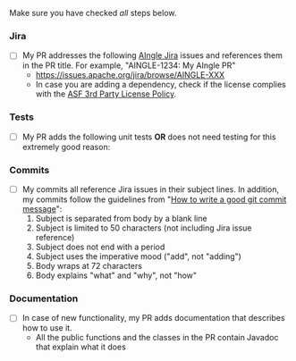 Make sure you have checked _all_ steps below.

### Jira

- [ ] My PR addresses the following [AIngle Jira](https://issues.apache.org/jira/browse/AINGLE/) issues and references them in the PR title. For example, "AINGLE-1234: My AIngle PR"
  - https://issues.apache.org/jira/browse/AINGLE-XXX
  - In case you are adding a dependency, check if the license complies with the [ASF 3rd Party License Policy](https://www.apache.org/legal/resolved.html#category-x).

### Tests

- [ ] My PR adds the following unit tests __OR__ does not need testing for this extremely good reason:

### Commits

- [ ] My commits all reference Jira issues in their subject lines. In addition, my commits follow the guidelines from "[How to write a good git commit message](https://chris.beams.io/posts/git-commit/)":
  1. Subject is separated from body by a blank line
  1. Subject is limited to 50 characters (not including Jira issue reference)
  1. Subject does not end with a period
  1. Subject uses the imperative mood ("add", not "adding")
  1. Body wraps at 72 characters
  1. Body explains "what" and "why", not "how"

### Documentation

- [ ] In case of new functionality, my PR adds documentation that describes how to use it.
  - All the public functions and the classes in the PR contain Javadoc that explain what it does
